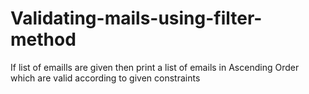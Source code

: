 # Validating-mails-using-filter-method
If list of emaills are given then print a list of emails  in Ascending Order which are valid according to given constraints 
